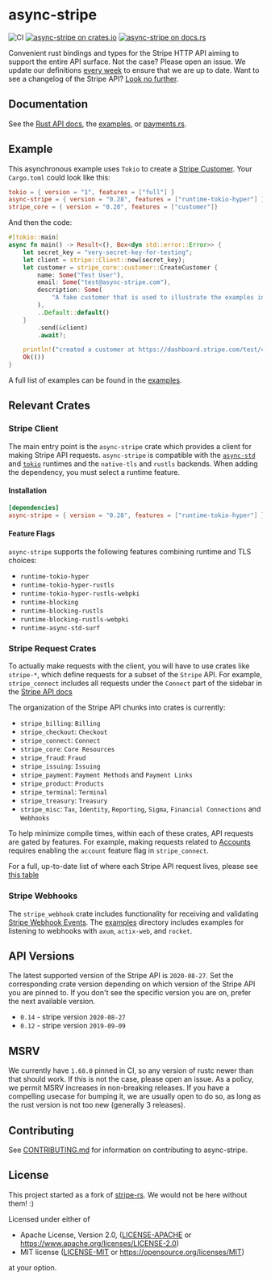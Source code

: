 # async-stripe

![CI](https://github.com/arlyon/async-stripe/workflows/CI/badge.svg)
[![async-stripe on crates.io](https://img.shields.io/crates/v/async-stripe.svg)](https://crates.io/crates/async-stripe)
[![async-stripe  on docs.rs](https://docs.rs/async-stripe/badge.svg)](https://docs.rs/async-stripe)

Convenient rust bindings and types for the Stripe HTTP API aiming to support
the entire API surface. Not the case? Please open an issue. We update our
definitions [every week](https://github.com/arlyon/async-stripe/actions/workflows/openapi.yml) to ensure that we are up to date.
Want to see a changelog of the Stripe API? [Look no further](https://stripe.com/docs/changelog).

## Documentation

See the [Rust API docs](https://docs.rs/async-stripe), the [examples](/examples), or [payments.rs](https://payments.rs).

## Example
This asynchronous example uses `Tokio` to create a [Stripe Customer](https://stripe.com/docs/api/customers/object). Your `Cargo.toml` could look like this:
```toml
tokio = { version = "1", features = ["full"] }
async-stripe = { version = "0.28", features = ["runtime-tokio-hyper"] }
stripe_core = { version = "0.28", features = ["customer"]}
```
And then the code:
```rust
#[tokio::main]
async fn main() -> Result<(), Box<dyn std::error::Error>> {
    let secret_key = "very-secret-key-for-testing";
    let client = stripe::Client::new(secret_key);
    let customer = stripe_core::customer::CreateCustomer {
        name: Some("Test User"),
        email: Some("test@async-stripe.com"),
        description: Some(
            "A fake customer that is used to illustrate the examples in async-stripe.",
        ),
        ..Default::default()
    }
        .send(&client)
        .await?;

    println!("created a customer at https://dashboard.stripe.com/test/customers/{}", customer.id);
    Ok(())
}
```
A full list of examples can be found in the [examples](/examples).

## Relevant Crates

### Stripe Client
The main entry point is the `async-stripe` crate which provides a client for making Stripe API requests.
`async-stripe` is compatible with the [`async-std`](https://github.com/async-rs/async-std) and [`tokio`](https://github.com/tokio-rs/tokio) runtimes and the `native-tls` and `rustls` backends. When adding the dependency, you must select a runtime feature.

#### Installation
```toml
[dependencies]
async-stripe = { version = "0.28", features = ["runtime-tokio-hyper"] }
```

#### Feature Flags
`async-stripe` supports the following features combining runtime and TLS choices:
- `runtime-tokio-hyper`
- `runtime-tokio-hyper-rustls`
- `runtime-tokio-hyper-rustls-webpki`
- `runtime-blocking`
- `runtime-blocking-rustls`
- `runtime-blocking-rustls-webpki`
- `runtime-async-std-surf`

### Stripe Request Crates
To actually make requests with the client, you will have to use crates like `stripe-*`, which define requests for a subset of the `Stripe` API. For example, 
`stripe_connect` includes all requests under the `Connect` part of the sidebar in the [Stripe API docs](https://stripe.com/docs/api)

The organization of the Stripe API chunks into crates is currently:
- `stripe_billing`: `Billing`
- `stripe_checkout`: `Checkout`
- `stripe_connect`: `Connect`
- `stripe_core`: `Core Resources`
- `stripe_fraud`: `Fraud`
- `stripe_issuing`: `Issuing`
- `stripe_payment`: `Payment Methods` and `Payment Links`
- `stripe_product`: `Products`
- `stripe_terminal`: `Terminal`
- `stripe_treasury`: `Treasury`
- `stripe_misc`: `Tax`, `Identity`, `Reporting`, `Sigma`, `Financial Connections`
  and `Webhooks`

To help minimize compile times, within each of these crates, API requests are gated by features. For example,
making requests related to [Accounts](https://stripe.com/docs/api/accounts) requires enabling the `account`
feature flag in `stripe_connect`.

For a full, up-to-date list of where each Stripe API request lives, please see [this table](crate_info.md)

### Stripe Webhooks
The `stripe_webhook` crate includes functionality for receiving and validating [Stripe Webhook Events](https://stripe.com/docs/webhooks).
The [examples](/examples) directory includes examples for listening to webhooks with `axum`, `actix-web`, and `rocket`.

## API Versions

The latest supported version of the Stripe API is `2020-08-27`.
Set the corresponding crate version depending on which version of the Stripe API you are pinned to.
If you don't see the specific version you are on, prefer the next available version.

- `0.14` - stripe version `2020-08-27`
- `0.12` - stripe version `2019-09-09`

## MSRV

We currently have `1.68.0` pinned in CI, so any version of rustc newer than that should work.
If this is not the case, please open an issue. As a policy, we permit MSRV increases in non-breaking releases.
If you have a compelling usecase for bumping it, we are usually open to do so, as long as
the rust version is not too new (generally 3 releases).

## Contributing

See [CONTRIBUTING.md](CONTRIBUTING.md) for information on contributing to async-stripe.

## License

This project started as a fork of [stripe-rs](https://github.com/wyyerd/stripe-rs).
We would not be here without them! :)

Licensed under either of

- Apache License, Version 2.0, ([LICENSE-APACHE](LICENSE-APACHE) or <https://www.apache.org/licenses/LICENSE-2.0>)
- MIT license ([LICENSE-MIT](LICENSE-MIT) or <https://opensource.org/licenses/MIT>)

at your option.

